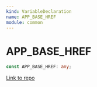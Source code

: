 ```yaml
---
kind: VariableDeclaration
name: APP_BASE_HREF
module: common
---
```


# APP_BASE_HREF

```ts
const APP_BASE_HREF: any;
```

[Link to repo](https://github.com/timdeschryver/angular/blob/master/packages/common/src/location/location_strategy.ts#L74-L74)
